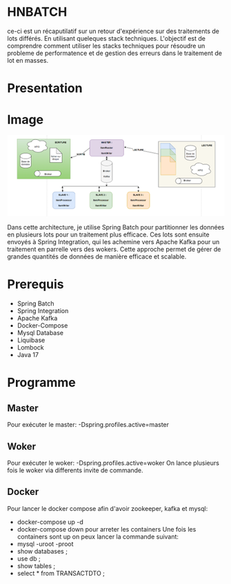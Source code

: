 # HNBATCH
ce-ci est un récaputilatif sur un retour d'expérience sur des traitements de lots différés. En utilisant queleques stack techniques.
L'objectif est de comprendre comment utiliser les stacks techniques pour résoudre un probleme de performatence et de gestion des erreurs dans le traitement de lot en masses.
# Presentation
# Image 
![image](https://github.com/Diags/HNBATCH/blob/39d36c675693f8927a7a67dfd7f1c11369c2d0d2/src/main/resources/Capture.PNG)

 Dans cette architecture, je utilise Spring Batch pour partitionner les données en plusieurs lots pour un traitement plus efficace. 
Ces lots sont ensuite envoyés à Spring Integration, qui les achemine vers Apache Kafka pour un traitement en parrelle vers des wokers.
 Cette approche permet de gérer de grandes quantités de données de manière efficace et scalable.
# Prerequis
 * Spring Batch
 * Spring Integration
 * Apache Kafka
 * Docker-Compose
 * Mysql Database
 * Liquibase
 * Lombock
 * Java 17
# Programme
## Master
Pour exécuter le master: -Dspring.profiles.active=master
## Woker
Pour exécuter le woker: -Dspring.profiles.active=woker
On lance plusieurs fois le woker via differents invite de commande.
## Docker
Pour lancer le docker compose afin d'avoir zookeeper, kafka et mysql: 
  * docker-compose up -d
  * docker-compose down pour arreter les containers
Une fois les containers sont up on peux lancer la commande suivant:
  * mysql -uroot -proot
  * show databases ;
  * use db ;
  * show tables ;
  * select * from TRANSACTDTO ; 

 
